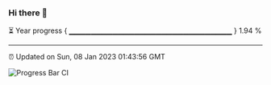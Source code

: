 ### Hi there 👋

⏳ Year progress { ▁▁▁▁▁▁▁▁▁▁▁▁▁▁▁▁▁▁▁▁▁▁▁▁▁▁▁▁▁▁ } 1.94 %

---

⏰ Updated on Sun, 08 Jan 2023 01:43:56 GMT

![Progress Bar CI](https://github.com/ZhaoGui/ZhaoGui/workflows/Progress%20Bar%20CI/badge.svg)
